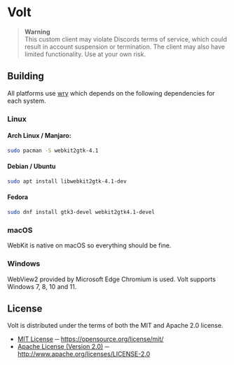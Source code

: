# Volt

> **Warning**\
> This custom client may violate Discords terms of service, which could result in account suspension or termination. The client may also have limited functionality. Use at your own risk.

## Building
All platforms use [wry][WRY_REPO] which depends on the following dependencies for each system.

### Linux
#### Arch Linux / Manjaro:
```sh
sudo pacman -S webkit2gtk-4.1
```

####  Debian / Ubuntu
```sh
sudo apt install libwebkit2gtk-4.1-dev
```

#### Fedora
```sh
sudo dnf install gtk3-devel webkit2gtk4.1-devel
```

### macOS
WebKit is native on macOS so everything should be fine.

### Windows
WebView2 provided by Microsoft Edge Chromium is used. Volt supports Windows 7, 8, 10 and 11.

## License
Volt is distributed under the terms of both the  MIT and Apache 2.0 license.
- [MIT License][LICENSE_MIT] ─ https://opensource.org/license/mit/
- [Apache License (Version 2.0)][LICENSE_APACHE] ─ http://www.apache.org/licenses/LICENSE-2.0

[LICENSE_MIT]: ./LICENSE-MIT
[LICENSE_APACHE]: ./LICENSE-APACHE

[WRY_REPO]: https://github.com/tauri-apps/wry